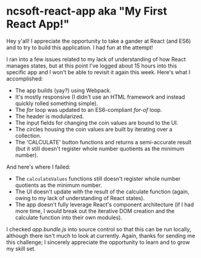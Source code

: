 # ncsoft-react-app aka "My First React App!"
Hey y'all! I appreciate the opportunity to take a gander at React (and ES6) and to try to build this application. I had fun at the attempt!

I ran into a few issues related to my lack of understanding of how React manages states, but at this point I've logged about 15 hours into this specific app and I won't be able to revisit it again this week. Here's what I accomplished:

* The app builds (yay?) using Webpack.
* It's mostly responsive (I didn't use an HTML framework and instead quickly rolled something simple).
* The *for* loop was updated to an ES6-compliant *for-of* loop.
* The header is modularized.
* The input fields for changing the coin values are bound to the UI.
* The circles housing the coin values are built by iterating over a collection.
* The 'CALCULATE' button functions and returns a semi-accurate result (but it still doesn't register whole number quotients as the minimum number).

And here's where I failed:

* The `calculateValues` functions still doesn't register whole number quotients as the minimum number.
* The UI doesn't update with the result of the calculate function (again, owing to my lack of understanding of React states).
* The app doesn't fully leverage React's component architecture (if I had more time, I would break out the iterative DOM creation and the calculate function into their own modules).

I checked *app.bundle.js* into source control so that this can be run locally, although there isn't much to look at currently. Again, thanks for sending me this challenge; I sincerely appreciate the opportunity to learn and to grow my skill set.
